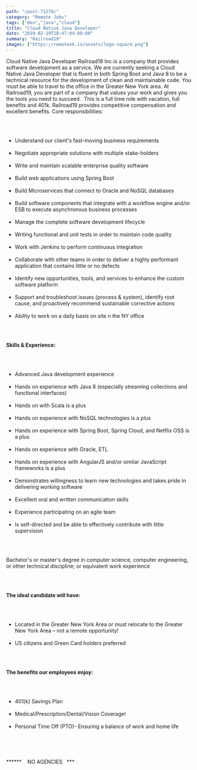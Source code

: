 ```yaml
---
path: "/post-71270/"
category: "Remote Jobs"
tags: ["dev","java","cloud"]
title: "Cloud Native Java Developer"
date: "2019-02-19T18:47:04-08:00"
summary: "Railroad19"
images: ["https://remoteok.io/assets/logo-square.png"]
---
```


<p>Cloud Native Java Developer Railroad19 Inc.is a company that provides software development as a service. We are currently seeking a Cloud Native Java Developer that is fluent in both Spring Boot and Java 8 to be a technical resource for the development of clean and maintainable code. You must be able to travel to the office in the Greater New York area. At Railroad19, you are part of a company that values your work and gives you the tools you need to succeed. &nbsp;This is a full time role with vacation, full benefits and 401k. Railroad19 provides competitive compensation and excellent benefits. Core responsibilities:</p><br /><ul><br /><li>Understand our client's fast-moving business requirements</li><br /><li>Negotiate appropriate solutions with multiple stake-holders</li><br /><li>Write and maintain scalable enterprise quality software</li><br /><li>Build web applications using Spring Boot</li><br /><li>Build Microservices that connect to Oracle and NoSQL databases</li><br /><li>Build software components that integrate with a workflow engine and/or ESB to execute asynchronous business processes</li><br /><li>Manage the complete software development lifecycle</li><br /><li>Writing functional and unit tests in order to maintain code quality</li><br /><li>Work with Jenkins to perform continuous integration</li><br /><li>Collaborate with other teams in order to deliver a highly performant application that contains little or no defects</li><br /><li>Identify new opportunities, tools, and services to enhance the custom software platform</li><br /><li>Support and troubleshoot issues (process &amp; system), identify root cause, and proactively recommend sustainable corrective actions</li><br /><li>Ability to work on a daily basis on site n the NY office</li><br /></ul><br /><p><strong>Skills &amp; Experience:</strong></p><br /><ul><br /><li>Advanced Java development experience</li><br /><li>Hands on experience with Java 8 (especially streaming collections and functional interfaces)</li><br /><li>Hands on with Scala is a plus</li><br /><li>Hands on experience with NoSQL technologies is a plus</li><br /><li>Hands on experience with Spring Boot, Spring Cloud, and Netflix OSS is a plus</li><br /><li>Hands on experience with Oracle, ETL</li><br /><li>Hands on experience with AngularJS and/or similar JavaScript frameworks is a plus</li><br /><li>Demonstrates willingness to learn new technologies and takes pride in delivering working software</li><br /><li>Excellent oral and written communication skills</li><br /><li>Experience participating on an agile team</li><br /><li>Is self-directed and be able to effectively contribute with little supervision</li><br /></ul><br /><p>Bachelor's or master's degree in computer science, computer engineering, or other technical discipline; or equivalent work experience<br><br></p><br /><p><strong>The ideal candidate will have:</strong></p><br /><ul><br /><li>Located in the Greater New York Area or must relocate to the Greater New York Area &ndash; not a remote opportunity!</li><br /><li>US citizens and Green Card holders preferred</li><br /></ul><br /><p><strong>The benefits our employees enjoy:</strong></p><br /><ul><br /><li>401(k) Savings Plan</li><br /><li>Medical/Prescription/Dental/Vision Coverage!</li><br /><li>Personal Time Off (PTO)- Ensuring a balance of work and home life</li><br /></ul><br /><p><br>****** &nbsp; &nbsp;NO AGENCIES &nbsp; ***</p>
